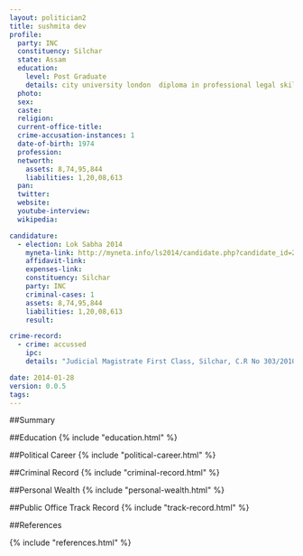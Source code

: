 ```yaml
---
layout: politician2
title: sushmita dev
profile: 
  party: INC
  constituency: Silchar
  state: Assam
  education: 
    level: Post Graduate
    details: city university london  diploma in professional legal skill year 1998 99  inns of court school of law and middle temple bar at law year 1998 1999  kings college  london university llm year 1997 1998  thames valley university london llb year 1
  photo: 
  sex: 
  caste: 
  religion: 
  current-office-title: 
  crime-accusation-instances: 1
  date-of-birth: 1974
  profession: 
  networth: 
    assets: 8,74,95,844
    liabilities: 1,20,08,613
  pan: 
  twitter: 
  website: 
  youtube-interview: 
  wikipedia: 

candidature: 
  - election: Lok Sabha 2014
    myneta-link: http://myneta.info/ls2014/candidate.php?candidate_id=2255
    affidavit-link: 
    expenses-link: 
    constituency: Silchar 
    party: INC
    criminal-cases: 1
    assets: 8,74,95,844
    liabilities: 1,20,08,613
    result:  

crime-record: 
  - crime: accussed
    ipc: 
    details: "Judicial Magistrate First Class, Silchar, C.R No 303/2010 Summon Issued On 8/11/2010, Provision of Section 15 Of The Environment(Protection) Act, 1986 and  Municipal Solid Waste (Management and Handling) Rules 2000, Criminal Revision Petition was filed against the said order vide Cri. Rivison No 155 Of 2013 Wich is now Pending in the Court Of Addl. Session Judge (FTC) Silchar" 

date: 2014-01-28
version: 0.0.5
tags: 
---
```

##Summary


##Education
{% include "education.html" %}


##Political Career
{% include "political-career.html" %}


##Criminal Record
{% include "criminal-record.html" %}


##Personal Wealth
{% include "personal-wealth.html" %}


##Public Office Track Record
{% include "track-record.html" %}


##References


{% include "references.html" %}